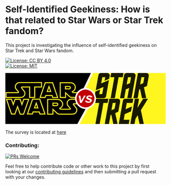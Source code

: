 # Self-Identified Geekiness: How is that related to Star Wars or Star Trek fandom?
This project is investigating the influence of self-identified geekiness on Star Trek and Star Wars fandom.

[![License: CC BY 4.0](https://img.shields.io/badge/License-CC%20BY%204.0-lightgrey.svg)](https://creativecommons.org/licenses/by/4.0/)  
[![License: MIT](https://img.shields.io/badge/License-MIT-blue.svg)](https://opensource.org/licenses/MIT)

![](images/sw_vs_st.png)

The survey is located at [here](https://docs.google.com/forms/d/e/1FAIpQLSeqOI6W16UiiSh5LFngb5gjdM1ZHqsQ4zXytjOKEWQunqeUjA/viewform?usp=sf_link)

### Contributing:

[![PRs Welcome](https://img.shields.io/badge/PRs-welcome-brightgreen.svg?style=flat-square)](http://makeapullrequest.com) 

Feel free to help contribute code or other work to this project by first looking at our [contributing guidelines](CONTRIBUTING.md) and then submitting a pull request with your changes.
